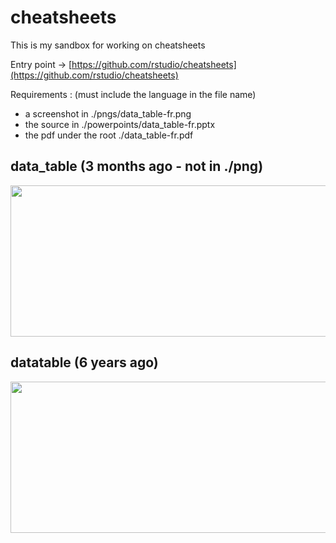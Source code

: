# cheatsheets

This is my sandbox for working on cheatsheets

Entry point -> [https://github.com/rstudio/cheatsheets](https://github.com/rstudio/cheatsheets)

Requirements : (must include the language in the file name)

- a screenshot  in ./pngs/data_table-fr.png
- the source in ./powerpoints/data_table-fr.pptx
- the pdf under the root ./data_table-fr.pdf

## data_table (3 months ago - not in ./png)

<a href="https://raw.githubusercontent.com/rstudio/cheatsheets/master/datatable.pdf"><img src="https://raw.githubusercontent.com/rstudio/cheatsheets/master/pngs/datatable.png" width="615" height="242"/></a>

##  datatable (6 years ago)

<a href="https://raw.githubusercontent.com/rstudio/cheatsheets/master/datatable.pdf"><img src="https://raw.githubusercontent.com/rstudio/cheatsheets/master/pngs/datatable.png" width="615" height="242"/></a>
